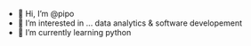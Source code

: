 - 👋 Hi, I’m @pipo 
- 👀 I’m interested in ... data analytics & software developement
- 🌱 I’m currently learning python


<!---
pipoyap/pipoyap is a ✨ special ✨ repository because its `README.md` (this file) appears on your GitHub profile.
You can click the Preview link to take a look at your changes.
--->

